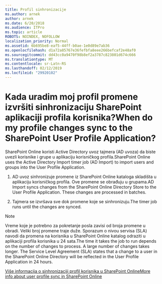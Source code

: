 ```yaml
---
title: Profil sinhronizacije
ms.author: arnek
author: arnek
ms.date: 6/20/2018
ms.audience: ITPro
ms.topic: article
ROBOTS: NOINDEX, NOFOLLOW
localization_priority: Normal
ms.assetid: 6b695be8-eaf5-44ff-b0ae-1e0d89e7ab36
ms.openlocfilehash: d1a72a85767e36fefbfa8eee266befcaf2e48af0
ms.sourcegitcommit: dd43cc0a9470f98b8ef2a3787c823801d674c666
ms.translationtype: MT
ms.contentlocale: sr-Latn-RS
ms.lasthandoff: 02/12/2019
ms.locfileid: "29920102"
---
```

# <a name="when-do-my-profile-changes-sync-to-the-sharepoint-user-profile-application"></a><span data-ttu-id="20a37-102">Kada uradim moj profil promene izvršiti sinhronizaciju SharePoint aplikaciji profila korisnika?</span><span class="sxs-lookup"><span data-stu-id="20a37-102">When do my profile changes sync to the SharePoint User Profile Application?</span></span>

<span data-ttu-id="20a37-103">SharePoint Online koristi Active Directory uvoz tajmera (AD uvoza) da biste uvezli korisnike i grupe u aplikaciju korisničkog profila.</span><span class="sxs-lookup"><span data-stu-id="20a37-103">SharePoint Online uses the Active Directory Import timer job (AD Import) to import users and groups into the User Profile Application.</span></span> 
  
1. <span data-ttu-id="20a37-p101">AD uvoz sinhronizuje promene iz SharePoint Online kataloga skladišta u aplikaciju korisničkog profila. Ove promene se obrađuju u grupama.</span><span class="sxs-lookup"><span data-stu-id="20a37-p101">AD Import syncs changes from the SharePoint Online Directory Store to the User Profile Application. These changes are processed in batches.</span></span>
    
2. <span data-ttu-id="20a37-106">Tajmera se izvršava sve dok promene koje se sinhronizuju.</span><span class="sxs-lookup"><span data-stu-id="20a37-106">The timer job runs until the changes are synced.</span></span>
    
> [!NOTE]
> <span data-ttu-id="20a37-p102">Vreme koje je potrebno za pokretanje posla zavisi od broja promene u obradi. Veliki broj promene traje duže. Sporazum o nivou servisa (SLA) navodi da promena na korisnika u SharePoint Online katalog odraziti u aplikaciji profila korisnika u 24 sata.</span><span class="sxs-lookup"><span data-stu-id="20a37-p102">The time it takes the job to run depends on the number of changes to process. A large number of changes takes longer. The Service Level Agreement (SLA) states that a change to a user in the SharePoint Online Directory will be reflected in the User Profile Application in 24 hours.</span></span> 
  
[<span data-ttu-id="20a37-110">Više informacija o sinhronizaciji profil korisnika u SharePoint Online</span><span class="sxs-lookup"><span data-stu-id="20a37-110">More info about user profile sync in SharePoint Online</span></span>](https://go.microsoft.com/fwlink/?linkid=875671)
  

